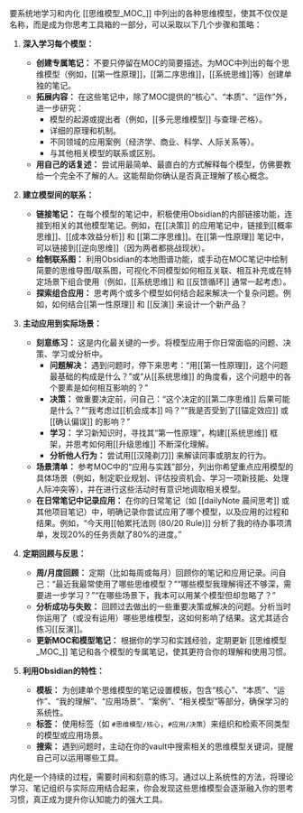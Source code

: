 要系统地学习和内化 [[思维模型_MOC_]] 中列出的各种思维模型，使其不仅仅是名称，而是成为你思考工具箱的一部分，可以采取以下几个步骤和策略：

1.  **深入学习每个模型：**
    *   **创建专属笔记：** 不要只停留在MOC的简要描述。为MOC中列出的每个思维模型（例如，[[第一性原理]]，[[第二序思维]]，[[系统思维]]等）创建单独的笔记。
    *   **拓展内容：** 在这些笔记中，除了MOC提供的“核心”、“本质”、“运作”外，进一步研究：
        *   模型的起源或提出者（例如，[[多元思维模型]] 与查理·芒格）。
        *   详细的原理和机制。
        *   不同领域的应用案例（经济学、商业、科学、人际关系等）。
        *   与其他相关模型的联系或区别。
    *   **用自己的话复述：** 尝试用最简单、最直白的方式解释每个模型，仿佛要教给一个完全不了解的人。这能帮助你确认是否真正理解了核心概念。

2.  **建立模型间的联系：**
    *   **链接笔记：** 在每个模型的笔记中，积极使用Obsidian的内部链接功能，连接到相关的其他模型笔记。例如，在[[决策]] 的应用笔记中，链接到[[概率思维]]、[[成本效益分析]] 和 [[第二序思维]]。在[[第一性原理]] 笔记中，可以链接到[[逆向思维]]（因为两者都挑战现状）。
    *   **绘制联系图：** 利用Obsidian的本地图谱功能，或手动在MOC笔记中绘制简要的思维导图/联系图，可视化不同模型如何相互关联、相互补充或在特定场景下组合使用（例如，[[系统思维]] 和 [[反馈循环]] 通常一起考虑）。
    *   **探索组合应用：** 思考两个或多个模型如何结合起来解决一个复杂问题。例如，如何结合[[第一性原理]] 和 [[反演]] 来设计一个新产品？

3.  **主动应用到实际场景：**
    *   **刻意练习：** 这是内化最关键的一步。将模型应用于你日常面临的问题、决策、学习或分析中。
        *   **问题解决：** 遇到问题时，停下来思考：“用[[第一性原理]]，这个问题最基础的构成是什么？”或“从[[系统思维]] 的角度看，这个问题中的各个要素是如何相互影响的？”
        *   **决策：** 做重要决定前，问自己：“这个决定的[[第二序思维]] 后果可能是什么？”“我考虑过[[机会成本]] 吗？”“我是否受到了[[锚定效应]] 或 [[确认偏误]] 的影响？”
        *   **学习：** 学习新知识时，寻找其“第一性原理”，构建[[系统思维]] 框架，并思考如何用[[升级思维]] 不断深化理解。
        *   **分析他人行为：** 尝试用[[汉隆剃刀]] 来解读同事或朋友的行为。
    *   **场景清单：** 参考MOC中的“应用与实践”部分，列出你希望重点应用模型的具体场景（例如，制定职业规划、评估投资机会、学习一项新技能、处理人际冲突等），并在进行这些活动时有意识地调取相关模型。
    *   **在日常笔记中记录应用：** 在你的日常笔记（如 [[dailyNote 晨间思考]] 或其他项目笔记）中，明确记录你尝试应用了哪个模型，以及应用的过程和结果。例如，“今天用[[帕累托法则 (80/20 Rule)]] 分析了我的待办事项清单，发现20%的任务贡献了80%的进度。”

4.  **定期回顾与反思：**
    *   **周/月度回顾：** 定期（比如每周或每月）回顾你的笔记和应用记录。问自己：“最近我最常使用了哪些思维模型？”“哪些模型我理解得还不够深，需要进一步学习？”“在哪些场景下，我本可以用某个模型但却忽略了？”
    *   **分析成功与失败：** 回顾过去做出的一些重要决策或解决的问题。分析当时你运用了（或没有运用）哪些思维模型，这如何影响了结果。这尤其适合练习[[反演]]。
    *   **更新MOC和模型笔记：** 根据你的学习和实践经验，定期更新 [[思维模型_MOC_]] 笔记和各个模型的专属笔记，使其更符合你的理解和使用习惯。

5.  **利用Obsidian的特性：**
    *   **模板：** 为创建单个思维模型的笔记设置模板，包含“核心”、“本质”、“运作”、“我的理解”、“应用场景”、“案例”、“相关模型”等部分，确保学习的系统性。
    *   **标签：** 使用标签（如 `#思维模型/核心`，`#应用/决策`）来组织和检索不同类型的模型或应用场景。
    *   **搜索：** 遇到问题时，主动在你的vault中搜索相关的思维模型关键词，提醒自己可以运用哪些工具。

内化是一个持续的过程，需要时间和刻意的练习。通过以上系统性的方法，将理论学习、笔记组织与实际应用结合起来，你会发现这些思维模型会逐渐融入你的思考习惯，真正成为提升你认知能力的强大工具。